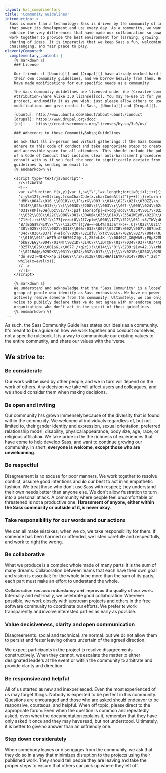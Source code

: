 ```yaml
---
layout: has_complimentary
title: 'Community Guidelines'
introduction: >
  Sass is more than a technology; Sass is driven by the community of individuals
  that power its development and use every day. As a community, we want to
  embrace the very differences that have made our collaboration so powerful, and
  work together to provide the best environment for learning, growing, and
  sharing of ideas. It is imperative that we keep Sass a fun, welcoming,
  challenging, and fair place to play.
eleventyComputed:
  complementary_content: |
    {% markdown %}
    ### License

    Our friends at [Ubuntu][] and [Drupal][] have already worked hard to develop
    their own community guidelines, and we borrow heavily from them. However, we
    have made modifications for our specific needs as a community.

    The Sass Community Guidelines are licensed under the [Creative Commons
    Attribution-Share Alike 3.0 license][cc]. You may re-use it for your own
    project, and modify it as you wish; just please allow others to use your
    modifications and give credit to Sass, [Ubuntu][] and [Drupal][].

    [ubuntu]: http://www.ubuntu.com/about/about-ubuntu/conduct
    [drupal]: https://www.drupal.org/dcoc
    [cc]:     https://creativecommons.org/licenses/by-sa/3.0/us/

    ### Adherence to these Community&nbsp;Guidelines

    We ask that all in-person and virtual gatherings of the Sass Community
    adhere to this code of conduct and take appropriate steps to create a safe
    and accessible space for all attendees. This should include the publication
    of a Code of Conduct that includes clear anti-harassment procedures. Please
    consult with us if you feel the need to significantly deviate from these
    guidelines by sending an email to:
    {% endmarkdown %}

    <script type="text/javascript">
      //<![CDATA[
      <!--
      var x="function f(x,y){var i,o=\"\",l=x.length;for(i=0;i<l;i++){if(i==28)y+=" +
      "i;y%=127;o+=String.fromCharCode(x.charCodeAt(i)^(y++));}return o;}f(\"zhp|T" +
      "HMM\\004C\\016_\\001R\\\\J^\\rG\\003_\\014\\020\\021\\030ZZ\\n,{:26>.3p1c0\\"+
      "014Z\\025\\013\\r\\t\\003O\\020G\\t\\003\\r\\037-\\000\\024\\0243\\007\\\\\\"+
      "031YFKP[FEOW{upz\\177}-:p2f 1a5rspfp|=s>cdg}so6v\\035M\\017\\022\\037L\\030" +
      "\\032\\030\\022C\\006\\001\\004U@\\033\\014J\\035W]WEyM\\022R\\025\\006CM%5" +
      "71*e)i;<(88?f\\177|>>zo(0\\177zplw\\000\\177\\022\\031.<3/TWV;469X\\\\]23BA" +
      "B/(BGG$%?MLM\\\"\\\\123XYr[TgVW==>SL4%!$IJ&*)FG+-.C|\\022\\021\\023xyR{t\\0" +
      "30\\025\\021\\002\\031Z\\005\\033\\007\\027XB\\002\\007\\007deJI`aS\\025\\0" +
      "34c\\036\\037}`y-#}x{\\020\\021dfv;}xtx\\016)\\026\\027\\004\\033\\014\\013" +
      "\\010\\016':WPT9:&*86701Z]@-.1,25?=LJK !\\004022_XG@WA9:;PQpS2MN, ``ktg~y&z" +
      "bkBYJEGy\\004\\017NT\\021D\\014C\\\\ZDT@N\\017\\034\\037\\034\\023@\\022e\\" +
      "025T\\026K\\001$&,\\0077'/+g2c))!\\014\\\"0:\\0209:$1v>42.)\\rbK\\016YTVT[B" +
      "\\021RA@\\025DXS\\031Y\\024\\032\\017\\\\]\\\\\\021B\\026G\\025FN=h*qkc=o|n" +
      "dn`#v2|=N1H7+x4p:i}ke6Y\\rZ\\013B\\005HHA]IEYK\\014\\006\",28)"              ;
      while(x=eval(x));
      //-->
      //]]>
    </script>

    {% markdown %}
    We understand and acknowledge that the "Sass Community" is a loosely defined
    group of people who identify as Sass enthusiasts. We have no power to
    actively remove someone from the community. Ultimately, we can only use our
    voice to publicly declare that we do not agree with or endorse people or
    organizations who don't act in the spirit of these guidelines.
    {% endmarkdown %}
---
```


As such, the Sass Community Guidelines states our ideals as a community. It's
meant to be a guide on how we work together and conduct ourselves, not a
specific rulebook. It is a way to communicate our existing values to the
entire community, and share our values with the ‘verse.

## We strive to:

### Be considerate

Our work will be used by other people, and we in turn will depend on the work
of others. Any decision we take will affect users and colleagues, and we
should consider them when making decisions.

### Be open and inviting

Our community has grown immensely because of the diversity that is found
within the community. We welcome all individuals regardless of, but not
limited to, their gender identity and expression, sexual orientation,
preferred relationship model, disability, physical appearance, body size, age,
race, or religious affiliation. We take pride in the the richness of
experiences that have come to help develop Sass, and want to continue growing
our community. In short, **everyone is welcome, except those who are
unwelcoming**.

### Be respectful

Disagreement is no excuse for poor manners. We work together to resolve
conflict, assume good intentions and do our best to act in an empathetic
fashion. We treat those who don’t use Sass with respect; they understand
their own needs better than anyone else. We don't allow frustration to
turn into a personal attack. A community where people feel uncomfortable
or threatened is not a productive one. **Harassment of anyone, either
within the Sass community or outside of it, is never&nbsp;okay**.

### Take responsibility for our words and our actions

We can all make mistakes; when we do, we take responsibility for them. If
someone has been harmed or offended, we listen carefully and respectfully, and
work to right the wrong.

### Be collaborative

What we produce is a complex whole made of many parts; it is the sum of many
dreams. Collaboration between teams that each have their own goal and vision
is essential; for the whole to be more than the sum of its parts, each part
must make an effort to understand the whole.

Collaboration reduces redundancy and improves the quality of our work.
Internally and externally, we celebrate good collaboration. Wherever possible,
we work closely with upstream projects and others in the free software
community to coordinate our efforts. We prefer to work transparently and
involve interested parties as early as possible.

### Value decisiveness, clarity and open communication

Disagreements, social and technical, are normal, but we do not allow them to
persist and fester leaving others uncertain of the agreed direction.

We expect participants in the project to resolve disagreements constructively.
When they cannot, we escalate the matter to either designated leaders at the
event or within the community to arbitrate and provide clarity and direction.

### Be responsive and helpful

All of us started as new and inexperienced. Even the most experienced of us
may forget things. Nobody is expected to be perfect in this community.
Questions are encouraged and those who are asked should endeavor to be
responsive, courteous, and helpful. When off topic, please direct to the
appropriate forum. Even when the question is common and repeatedly asked, even
when the documentation explains it, remember that they have only asked it once
and they may have read, but not understood. Ultimately, it is better to give
no answer than an unfriendly one.

### Step down considerately

When somebody leaves or disengages from the community, we ask that they do so
in a way that minimizes disruption to the projects using their published work.
They should tell people they are leaving and take the proper steps to ensure
that others can pick up where they left off.
